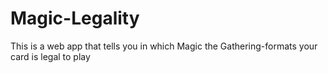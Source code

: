 # Magic-Legality
This is a web app that tells you in which Magic the Gathering-formats your card is legal to play
